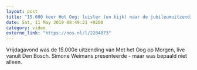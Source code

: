 ```yaml
---
layout: post
title: "15.000 keer Het Oog: luister (en kijk) naar de jubileumuitzending"
date: Sat, 11 May 2019 08:49:21 +0200
category: video
externe_link: "https://nos.nl/l/2284073"
---
```


Vrijdagavond was de 15.000e uitzending van Met het Oog op Morgen, live vanuit Den Bosch. Simone Weimans presenteerde - maar was bepaald niet alleen.
